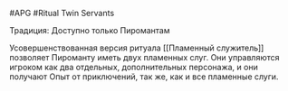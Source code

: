 #APG #Ritual
Twin Servants

Традиция: Доступно только Пиромантам 

Усовершенствованная версия ритуала [[Пламенный служитель]] позволяет Пироманту иметь двух пламенных слуг. Они управляются игроком как два отдельных, дополнительных персонажа, и они получают Опыт от приключений, так же, как и все пламенные слуги. 